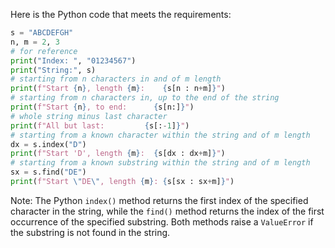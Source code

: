 Here is the Python code that meets the requirements:
```python
s = "ABCDEFGH"
n, m = 2, 3
# for reference
print("Index: ", "01234567")
print("String:", s)
# starting from n characters in and of m length
print(f"Start {n}, length {m}:    {s[n : n+m]}")
# starting from n characters in, up to the end of the string
print(f"Start {n}, to end:      {s[n:]}")
# whole string minus last character
print(f"All but last:         {s[:-1]}")
# starting from a known character within the string and of m length
dx = s.index("D")
print(f"Start 'D', length {m}:  {s[dx : dx+m]}")
# starting from a known substring within the string and of m length
sx = s.find("DE")
print(f"Start \"DE\", length {m}: {s[sx : sx+m]}")
```
Note: The Python `index()` method returns the first index of the specified character in the string, while the `find()` method returns the index of the first occurrence of the specified substring. Both methods raise a `ValueError` if the substring is not found in the string.

